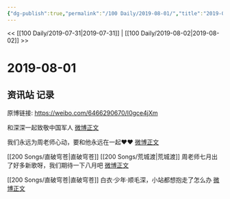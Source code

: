```yaml
---
{"dg-publish":true,"permalink":"/100 Daily/2019-08-01/","title":"2019-08-01","created":"2023-03-27T17:09:26.758+08:00","updated":"2023-03-27T17:23:17.481+08:00"}
---
```



<< [[100 Daily/2019-07-31\|2019-07-31]] | [[100 Daily/2019-08-02\|2019-08-02]] >>

# 2019-08-01

## 资讯站 记录

原博链接: https://weibo.com/6466290670/I0gce4jXm

和深深一起致敬中国军人 [微博正文](https://m.weibo.cn/6466290670/4400450700606799)

我们永远为周老师心动，要和他永远在一起❤️❤️ [微博正文](https://m.weibo.cn/6466290670/4400398393229602)

[[200 Songs/直破穹苍\|直破穹苍]] [[200 Songs/荒城渡\|荒城渡]]
周老师七月出了好多新歌呀，我们期待一下八月吧 [微博正文](https://m.weibo.cn/6466290670/4400520452054031)

[[200 Songs/直破穹苍\|直破穹苍]]
白衣·少年·顺毛深，小站都想抱走了怎么办 [微博正文](https://m.weibo.cn/6466290670/4400521424893637)
